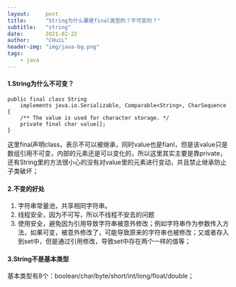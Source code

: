 ```yaml
---
layout:     post
title:      "String为什么要是final类型的？不可变的？"
subtitle:   "string"
date:       2021-02-22
author:     "CHuiL"
header-img: "img/java-bg.png"
tags:
    - java
---
```


#### 1.String为什么不可变？
```
public final class String
    implements java.io.Serializable, Comparable<String>, CharSequence {
    /** The value is used for character storage. */
    private final char value[];
}
```
这里final声明class，表示不可以被继承，同时value也是fianl，但是该value只是数组引用不可变，内部的元素还是可以变化的，所以这里其实主要是靠private，还有String里的方法很小心的没有对value里的元素进行变动，并且禁止继承防止子类破坏；

####  2.不变的好处
1. 字符串常量池，共享相同字符串。
2. 线程安全，因为不可写，所以不线程不安去的问题
3. 使用安全，避免因为引用导致字符串被意外修改；例如字符串作为参数传入方法，如果可变，被意外修改了，可能导致原来的字符串也被修改；又或者存入到set中，但是通过引用修改，导致set中存在两个一样的值等；



#### 3.String不是基本类型
基本类型有8个：boolean/char/byte/short/int/long/float/double；